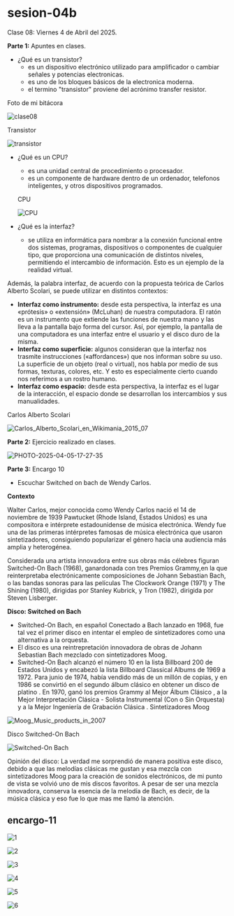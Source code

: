 # sesion-04b

Clase 08: Viernes 4 de Abril del 2025.

**Parte 1:** Apuntes en clases.

- ¿Qué es un transistor?
  - es un dispositivo electrónico utilizado para amplificador o cambiar señales y potencias electronicas.
  - es uno de los bloques básicos de la electronica moderna.
  - el termino "transistor" proviene del acrónimo transfer resistor.

Foto de mi bitácora

![clase08](https://github.com/user-attachments/assets/ec3cff0d-2128-4833-a5fd-fa32e80817e8)

Transistor

![transistor](https://github.com/user-attachments/assets/bc50d10f-0818-4c01-91a9-be102af37636)

- ¿Qué es un CPU?
  - es una unidad central de procedimiento o procesador.
  - es un componente de hardware dentro de un ordenador, telefonos inteligentes, y otros dispositivos programados.

  CPU

  ![CPU](https://github.com/user-attachments/assets/eca8b7c2-1cd8-4373-8f73-37e8d084827a)

- ¿Qué es la interfaz?
  - se utiliza en informática para nombrar a la conexión funcional entre dos sistemas, programas, dispositivos o componentes de cualquier tipo, que proporciona una comunicación de distintos niveles, permitiendo el intercambio de información. Esto es un ejemplo de la realidad virtual.​

Además, la palabra interfaz, de acuerdo con la propuesta teórica de Carlos Alberto Scolari, se puede utilizar en distintos contextos:

- **Interfaz como instrumento:** desde esta perspectiva, la interfaz es una «prótesis» o «extensión» (McLuhan) de nuestra computadora. El ratón es un instrumento que extiende las funciones de nuestra mano y las lleva a la pantalla bajo forma del cursor. Así, por ejemplo, la pantalla de una computadora es una interfaz entre el usuario y el disco duro de la misma.
- **Interfaz como superficie:** algunos consideran que la interfaz nos trasmite instrucciones («affordances») que nos informan sobre su uso. La superficie de un objeto (real o virtual), nos habla por medio de sus formas, texturas, colores, etc. Y esto es especialmente cierto cuando nos referimos a un rostro humano.
- **Interfaz como espacio:** desde esta perspectiva, la interfaz es el lugar de la interacción, el espacio donde se desarrollan los intercambios y sus manualidades.

Carlos Alberto Scolari

![Carlos_Alberto_Scolari_en_Wikimania_2015_07](https://github.com/user-attachments/assets/f95e90a3-2dcd-46c4-8dc3-772736fc7885)

**Parte 2:** Ejercicio realizado en clases.

![PHOTO-2025-04-05-17-27-35](https://github.com/user-attachments/assets/2c21161e-c1e3-419f-985c-a15545f88b0e)

**Parte 3:** Encargo 10

- Escuchar Switched on bach de Wendy Carlos.

**Contexto**

Walter Carlos, mejor conocida como Wendy Carlos nació el 14 de noviembre de 1939 Pawtucket (Rhode Island, Estados Unidos) es una compositora e intérprete estadounidense de música electrónica.​ Wendy fue una de las primeras intérpretes famosas de música electrónica que usaron sintetizadores, consiguiendo popularizar el género hacia una audiencia más amplia y heterogénea.​

Considerada una artista innovadora entre sus obras más célebres figuran Switched-On Bach (1968), ganardonada con tres Premios Grammy,en la que reinterpretaba electrónicamente composiciones de Johann Sebastian Bach,​ o las bandas sonoras para las películas The Clockwork Orange (1971)​ y The Shining (1980), dirigidas por Stanley Kubrick, y Tron (1982),​ dirigida por Steven Lisberger.

**Disco: Switched on Bach**

- Switched-On Bach, en español Conectado a Bach lanzado en 1968, fue tal vez el primer disco en intentar el empleo de sintetizadores como una alternativa a la orquesta.
- El disco es una reintrepretación innovadora de obras de Johann Sebastian Bach mezclado con sintetizadores Moog.
- Switched-On Bach alcanzó el número 10 en la lista Billboard 200 de Estados Unidos y encabezó la lista Billboard Classical Albums de 1969 a 1972. Para junio de 1974, había vendido más de un millón de copias, y en 1986 se convirtió en el segundo álbum clásico en obtener un disco de platino . En 1970, ganó los premios Grammy al Mejor Álbum Clásico , a la Mejor Interpretación Clásica - Solista Instrumental (Con o Sin Orquesta) y a la Mejor Ingeniería de Grabación Clásica .
Sintetizadores Moog

![Moog_Music_products_in_2007](https://github.com/user-attachments/assets/f8c41ab0-2e89-4749-8264-310d586730b1)

Disco Switched-On Bach

![Switched-On Bach](https://github.com/user-attachments/assets/3bf2f602-2ba8-47bf-8801-c692647de0cf)

Opinión del disco: La verdad me sorprendió de manera positiva este disco, debido a que las melodías clásicas me gustan y esa mezcla con sintetizadores Moog para la creación de sonidos electrónicos, de mi punto de vista se volvió uno de mis discos favoritos. A pesar de ser una mezcla innovadora, conserva la esencia de la melodía de Bach, es decir, de la música clásica y eso fue lo que mas me llamó la atención.

## encargo-11

![1](https://github.com/user-attachments/assets/7f6cb159-e8e6-45c8-87f0-528d5f5238e4)

![2](https://github.com/user-attachments/assets/8439b190-3d80-4111-84b3-425569e8791f)

![3](https://github.com/user-attachments/assets/c506c6ec-3f85-4240-b7d8-8c7db709ec5d)

![4](https://github.com/user-attachments/assets/8c1a46dd-5cf9-40fe-8094-77ac0af9db55)

![5](https://github.com/user-attachments/assets/d14cd502-1cbe-49c2-b808-861b1a1f6bdd)

![6](https://github.com/user-attachments/assets/450a8ee9-d2fb-459b-aa66-272af19805c3)
